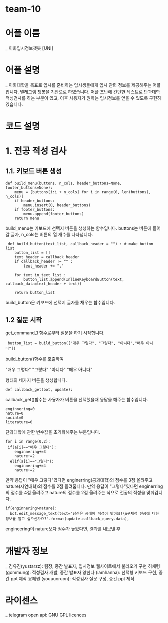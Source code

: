 # team-10

# 어플 이름 
_ 이화입시정보챗봇 [UNI]
# 어플 설명 
_ 이화대학을 목표로 입시를 준비하는 입시생들에게 입시 관련 정보를 제공해주는 어플입니다. 텔레그램 챗봇을 기반으로 하였습니다.
  어플 초반에 간단한 테스트로 단과대학 적성검사를 하는 부분이 있고, 이후 사용자가 원하는 입시정보를 얻을 수 있도록 구현하였습니다.
# 코드 설명
# 1. 전공 적성 검사
## 1.1. 키보드 버튼 생성
```
def build_menu(buttons, n_cols, header_buttons=None, footer_buttons=None):
    menu = [buttons[i:i + n_cols] for i in range(0, len(buttons), n_cols)]
    if header_buttons:
        menu.insert(0, header_buttons)
    if footer_buttons:
        menu.append(footer_buttons)
    return menu
```
build_menu는 키보드에 선택지 버튼을 생성하는 함수입니다. buttons는 버튼에 들어갈 글자, n_cols는 버튼의 열 개수를 나타냅니다.

```
 def build_button(text_list, callback_header = "") : # make button list
    button_list = []
    text_header = callback_header
    if callback_header != "" :
        text_header += ","

    for text in text_list :
        button_list.append(InlineKeyboardButton(text, callback_data=text_header + text))

    return button_list
``` 
build_button은 키보드에 선택지 글자를 채우는 함수입니다.

## 1.2 질문 시작
get_command_1 함수로부터 질문을 하기 시작합니다.

```
 button_list = build_button(["매우 그렇다", "그렇다", "아니다","매우 아니다"]) 
``` 
build_button()함수를 호출하여 

"매우 그렇다"  "그렇다"
"아니다"  "매우 아니다" 

형태의 네가지 버튼을 생성합니다.


```
def callback_get(bot, update):

```
callback_get()함수는 사용자가 버튼을 선택했을때 응답을 해주는 함수입니다.

```
enginnering=0
nature=0
social=0
literature=0
```
단과대학에 관한 변수값을 초기화해주는 부분입니다.

```
for i in range(0,2):
 if(a[i]=="매우 그렇다"):
    enginnering+=3
    nature+=2
  elif(a[i]=="그렇다"):
    enginnering+=4
    nature+=2
```
만약 응답이 "매우 그렇다"였다면 enginerring(공과대학)의 점수를 3점 올려주고 nature(자연대학)의 점수를 2점 올려줍니다.
만약 응답이 "그렇다"였다면 enginerring의 점수를 4점 올려주고 nature의 점수를 2점 올려주는 식으로 전공의 적성을 맞춰갑니다.


```
if(enginnering>nature):
  bot.edit_message_text(text="당신은 공대에 적성이 맞아요!\n구체적 전공에 대한 정보를 알고 싶으신가요?".format(update.callback_query.data),
```
engineering이 nature보다 점수가 높았다면, 결과를 내보낸 후 
# 개발자 정보 
_ 김유진(yustarzz): 팀장, 중간 발표자, 입시정보 웹사이트에서 불러오기 구현
  허채령 (gommung): 적성검사 개발, 중간 발표자
  양한나 (iamhanna): 선택형 키보드 구현, 중간 ppt 제작
  윤혜원 (youuuoruon): 적성검사 질문 구성, 중간 ppt 제작

# 라이센스
_ telegram open api:  GNU GPL licences

